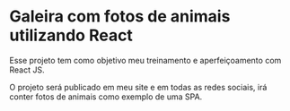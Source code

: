 # Galeira com fotos de animais utilizando React

Esse projeto tem como objetivo meu treinamento e aperfeiçoamento com React JS.

O projeto será publicado em meu site e em todas as redes sociais, irá conter fotos de animais como exemplo de uma SPA.